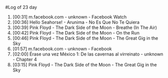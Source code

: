 #Log of 23 day

1. [00:31] m.facebook.com - unknown - Facebook Watch
1. [00:36] Hello Seahorse! - Arunima - No Es Que No Te Quiera
1. [00:39] Pink Floyd - The Dark Side of the Moon - Breathe (In The Air)
1. [00:42] Pink Floyd - The Dark Side of the Moon - On the Run
1. [00:46] Pink Floyd - The Dark Side of the Moon - The Great Gig in the Sky
1. [01:57] m.facebook.com - unknown - Facebook
1. [02:00] Érase una vez México 1: De las cavernas al virreinato - unknown - Chapter 4
1. [03:15] Pink Floyd - The Dark Side of the Moon - The Great Gig in the Sky
